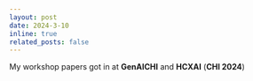 ```yaml
---
layout: post
date: 2024-3-10
inline: true
related_posts: false
---
```


My workshop papers got in at **GenAICHI** and **HCXAI** (**CHI 2024**)